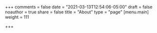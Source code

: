 +++
comments = false
date = "2021-03-13T12:54:06-05:00"
draft = false
noauthor = true
share = false
title = "About"
type = "page"
[menu.main]
weight = 111

+++
